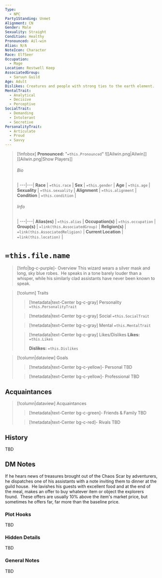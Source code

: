 ```yaml
---
Type:
  - NPC
Party1Standing: Unmet
Alignment: CN
Gender: Male
Sexuality: Straight
Condition: Healthy
Pronounced: Ail-win
Alias: N/A
NoteIcon: Character
Race: ElfSeer
Occupation:
  - Mage
Location: Restwell Keep
AssociatedGroup:
  - Saruun Guild
Age: Adult
Dislikes: Creatures and people with strong ties to the earth element.
MentalTrait:
  - Analytical
  - Decisive
  - Perceptive
SocialTrait:
  - Demanding
  - Intolerant
  - Secretive
PersonalityTrait:
  - Articulate
  - Proud
  - Savvy
---
```

> [!infobox]
> **Pronounced:**  "`=this.Pronounced`"
> ![[Ailwin.png|Ailwin]]
> [[Ailwin.png|Show Players]]
> ###### Bio
>  |
> ---|---|
> **Race** | `=this.race` |
> **Sex** | `=this.gender` |
> **Age** | `=this.age` |
> **Sexuality** | `=this.sexuality` |
> **Alignment** | `=this.alignment` |
> **Condition** | `=this.condition` |
> ###### Info
>  |
> ---|---|
> **Alias(es)** | `=this.alias` |
> **Occupation(s)** | `=this.occupation` |
> **Group(s)** | `=link(this.AssociatedGroup)` |
> **Religion(s)** | `=link(this.AssociatedReligion)` |
> **Current Location** | `=link(this.location)` |

# **`=this.file.name`**
> [!info|bg-c-purple]- Overview
This wizard wears a silver mask and long, sky blue robes.  He speaks in a tone barely louder than a whisper, while his similarly clad assistants have never been known to speak.  

> [!column] Traits
>> [!metadata|text-Center bg-c-gray] Personality
>> `=this.PersonalityTrait`
>
>> [!metadata|text-Center bg-c-gray] Social
>> `=this.SocialTrait`
>
>> [!metadata|text-Center bg-c-gray] Mental
>> `=this.MentalTrait`
>
>> [!metadata|text-Center bg-c-gray] Likes/Dislikes
>> **Likes:** `=this.Likes`
>>
>> **Dislikes:** `=this.Dislikes`

> [!column|dataview] Goals
>> [!metadata|text-Center bg-c-yellow]- Personal
>> TBD
>
>> [!metadata|text-Center bg-c-yellow]- Professional
>> TBD
>

## Acquaintances
> [!column|dataview] Acquaintances
>> [!metadata|text-Center bg-c-green]- Friends & Family
>> TBD
>
>> [!metadata|text-Center bg-c-red]- Rivals
>> TBD
>

## History
TBD

## DM Notes
If he hears news of treasures brought out of the Chaos Scar by adventurers, he dispatches one of his assistants with a note inviting them to dinner at the guild house.  He lavishes his guests with excellent food and at the end of the meal, makes an offer to buy whatever item or object the explorers found.  These offers are usually 10% above the item's market price, but sometimes he offers far, far more than the baseline price.

### Plot Hooks
TBD

### Hidden Details
TBD

### General Notes
TBD